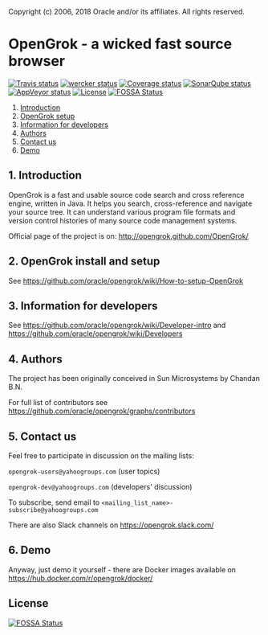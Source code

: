 Copyright (c) 2006, 2018 Oracle and/or its affiliates. All rights reserved.


# OpenGrok - a wicked fast source browser
[![Travis status](https://travis-ci.org/oracle/opengrok.svg?branch=master)](https://travis-ci.org/oracle/opengrok)
[![wercker status](https://app.wercker.com/status/e2a879f4677e679c0bbf8fa82bcc0dba/s/master "wercker status")](https://app.wercker.com/project/byKey/e2a879f4677e679c0bbf8fa82bcc0dba)
[![Coverage status](https://coveralls.io/repos/oracle/opengrok/badge.svg?branch=master)](https://coveralls.io/r/oracle/opengrok?branch=master)
[![SonarQube status](https://sonarcloud.io/api/project_badges/measure?project=org.opengrok%3Aopengrok-top&metric=alert_status)](https://sonarcloud.io/dashboard?id=org.opengrok%3Aopengrok-top)
[![AppVeyor status](https://ci.appveyor.com/api/projects/status/8oqlk5yx2c5fnwqw/branch/master?svg=true)](https://ci.appveyor.com/project/vladak/opengrok-b5hnp/branch/master)
[![License](https://img.shields.io/badge/License-CDDL%201.0-blue.svg)](https://opensource.org/licenses/CDDL-1.0)
[![FOSSA Status](https://app.fossa.io/api/projects/git%2Bgithub.com%2Ftheroysamuel%2Fopengrok2.svg?type=shield)](https://app.fossa.io/projects/git%2Bgithub.com%2Ftheroysamuel%2Fopengrok2?ref=badge_shield)

1. [Introduction](#1-introduction)
2. [OpenGrok setup](#2-opengrok-install-and-setup)
3. [Information for developers](#3-information-for-developers)
4. [Authors](#4-authors)
5. [Contact us](#5-contact-us)
7. [Demo](#6-demo)

## 1. Introduction

OpenGrok is a fast and usable source code search and cross reference
engine, written in Java. It helps you search, cross-reference and navigate
your source tree. It can understand various program file formats and
version control histories of many source code management systems.

Official page of the project is on:
<http://opengrok.github.com/OpenGrok/>

## 2. OpenGrok install and setup

See https://github.com/oracle/opengrok/wiki/How-to-setup-OpenGrok

## 3. Information for developers

See https://github.com/oracle/opengrok/wiki/Developer-intro and https://github.com/oracle/opengrok/wiki/Developers

## 4. Authors

The project has been originally conceived in Sun Microsystems by Chandan B.N.

For full list of contributors see https://github.com/oracle/opengrok/graphs/contributors

## 5. Contact us

Feel free to participate in discussion on the mailing lists:

  `opengrok-users@yahoogroups.com` (user topics)

  `opengrok-dev@yahoogroups.com` (developers' discussion)

To subscribe, send email to `<mailing_list_name>-subscribe@yahoogroups.com`

There are also Slack channels on https://opengrok.slack.com/

## 6. Demo

Anyway, just demo it yourself - there are Docker images available on https://hub.docker.com/r/opengrok/docker/


## License
[![FOSSA Status](https://app.fossa.io/api/projects/git%2Bgithub.com%2Ftheroysamuel%2Fopengrok2.svg?type=large)](https://app.fossa.io/projects/git%2Bgithub.com%2Ftheroysamuel%2Fopengrok2?ref=badge_large)
